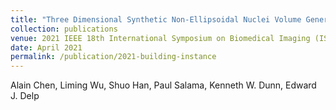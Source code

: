 ```yaml
---
title: "Three Dimensional Synthetic Non-Ellipsoidal Nuclei Volume Generation Using Bézier Curves"
collection: publications
venue: 2021 IEEE 18th International Symposium on Biomedical Imaging (ISBI)
date: April 2021
permalink: /publication/2021-building-instance
---
```

Alain Chen, Liming Wu, Shuo Han, Paul Salama, Kenneth W. Dunn, Edward J. Delp